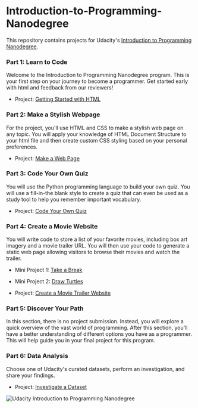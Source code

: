 # Introduction-to-Programming-Nanodegree
This repository contains projects for Udacity's [Introduction to Programming Nanodegree](https://www.udacity.com/course/intro-to-programming-nanodegree--nd000).

### Part 1: Learn to Code
Welcome to the Introduction to Programming Nanodegree program. This is your first step on your journey to become a programmer. Get started early with html and feedback from our reviewers!

- Project: [Getting Started with HTML](https://rawgit.com/kaishengteh/Introduction-to-Programming-Nanodegree/master/1-Learn-to-Code/firstproject.html)

### Part 2: Make a Stylish Webpage
For the project, you'll use HTML and CSS to make a stylish web page on any topic. You will apply your knowledge of HTML Document Structure to your html file and then create custom CSS styling based on your personal preferences.

- Project: [Make a Web Page](https://rawgit.com/kaishengteh/Introduction-to-Programming-Nanodegree/master/2-Make-a-Stylish-Webpage/index.html)

### Part 3: Code Your Own Quiz
You will use the Python programming language to build your own quiz. You will use a fill-in-the blank style to create a quiz that can even be used as a study tool to help you remember important vocabulary.

- Project: [Code Your Own Quiz](https://repl.it/@kaishengteh/Code-Your-Own-Quiz)

### Part 4: Create a Movie Website
You will write code to store a list of your favorite movies, including box art imagery and a movie trailer URL. You will then use your code to generate a static web page allowing visitors to browse their movies and watch the trailer.

- Mini Project 1: [Take a Break](https://repl.it/@kaishengteh/Take-a-Break)

- Mini Project 2: [Draw Turtles](https://repl.it/@kaishengteh/Drawing-Turtles)

- Project: [Create a Movie Trailer Website](https://rawgit.com/kaishengteh/Introduction-to-Programming-Nanodegree/master/4-Create-a-Movie-Website/Create-a-Movie-Trailer-Website/fresh_tomatoes.html)

### Part 5: Discover Your Path
In this section, there is no project submission. Instead, you will explore a quick overview of the vast world of programming. After this section, you'll have a better understanding of different options you have as a programmer. This will help guide you in your final project for this program.

### Part 6: Data Analysis
Choose one of Udacity's curated datasets, perform an investigation, and share your findings.

- Project: [Investigate a Dataset](https://github.com/kaishengteh/Introduction-to-Programming-Nanodegree/blob/master/6-Data-Analysis/Investigate_a_Dataset.ipynb)

![Udacity Introduction to Programming Nanodegree](https://user-images.githubusercontent.com/14093302/34338440-b5535620-e9a3-11e7-8262-ba943314ff24.jpg)
